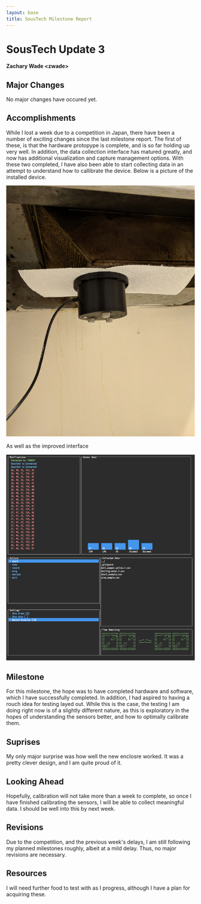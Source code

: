 ```yaml
---
layout: base
title: SousTech Milestone Report
---
```


# SousTech Update 3
#### Zachary Wade &lt;zwade&gt;

## Major Changes

No major changes have occured yet.

## Accomplishments

While I lost a week due to a competition in Japan, there have been a number of exciting changes since the last milestone report. The first of these, is that the hardware protopype is complete, and is so far holding up very well. In addition, the data collection interface has matured greatly, and now has additional visualization and capture management options. With these two completed, I have also been able to start collecting data in an attempt to understand how to callibrate the device. Below is a picture of the installed device.

![interface](proto1.jpg)

As well as the improved interface

![prototype](intf1.png)

## Milestone

For this milestone, the hope was to have completed hardware and software, which I have successfully completed. In addition, I had aspired to having a rouch idea for testing layed out. While this is the case, the testing I am doing right now is of a slightly different nature, as this is exploratory in the hopes of understanding the sensors better, and how to optimally calibrate them.

## Suprises

My only major surprise was how well the new enclosre worked. It was a pretty clever design, and I am quite proud of it.

## Looking Ahead

Hopefully, calibration will not take more than a week to complete, so once I have finished calibrating the sensors, I will be able to collect meaningful data. I should be well into this by next week.

## Revisions

Due to the competition, and the previous week's delays, I am still following my planned milestones roughly, albeit at a mild delay. Thus, no major revisions are necessary.

## Resources

I will need further food to test with as I progress, although I have a plan for acquiring these.

